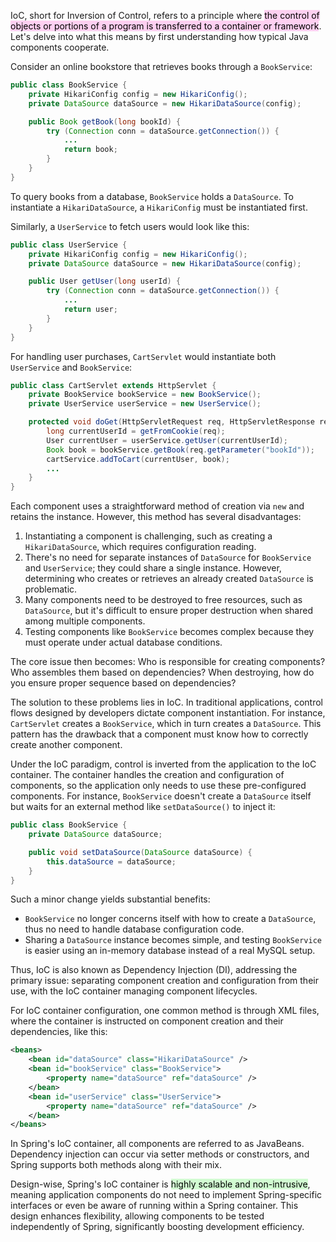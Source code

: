 IoC, short for Inversion of Control, refers to a principle where <mark style="background: #FFB8EBA6;">the control of objects or portions of a program is transferred to a container or framework</mark>. Let's delve into what this means by first understanding how typical Java components cooperate.

Consider an online bookstore that retrieves books through a `BookService`:

```java
public class BookService {
    private HikariConfig config = new HikariConfig();
    private DataSource dataSource = new HikariDataSource(config);

    public Book getBook(long bookId) {
        try (Connection conn = dataSource.getConnection()) {
            ...
            return book;
        }
    }
}
```

To query books from a database, `BookService` holds a `DataSource`. To instantiate a `HikariDataSource`, a `HikariConfig` must be instantiated first.

Similarly, a `UserService` to fetch users would look like this:

```java
public class UserService {
    private HikariConfig config = new HikariConfig();
    private DataSource dataSource = new HikariDataSource(config);

    public User getUser(long userId) {
        try (Connection conn = dataSource.getConnection()) {
            ...
            return user;
        }
    }
}
```

For handling user purchases, `CartServlet` would instantiate both `UserService` and `BookService`:

```java
public class CartServlet extends HttpServlet {
    private BookService bookService = new BookService();
    private UserService userService = new UserService();

    protected void doGet(HttpServletRequest req, HttpServletResponse resp) throws ServletException, IOException {
        long currentUserId = getFromCookie(req);
        User currentUser = userService.getUser(currentUserId);
        Book book = bookService.getBook(req.getParameter("bookId"));
        cartService.addToCart(currentUser, book);
        ...
    }
}
```

Each component uses a straightforward method of creation via `new` and retains the instance. However, this method has several disadvantages:

1. Instantiating a component is challenging, such as creating a `HikariDataSource`, which requires configuration reading.
2. There's no need for separate instances of `DataSource` for `BookService` and `UserService`; they could share a single instance. However, determining who creates or retrieves an already created `DataSource` is problematic.
3. Many components need to be destroyed to free resources, such as `DataSource`, but it's difficult to ensure proper destruction when shared among multiple components.
4. Testing components like `BookService` becomes complex because they must operate under actual database conditions.

The core issue then becomes: Who is responsible for creating components? Who assembles them based on dependencies? When destroying, how do you ensure proper sequence based on dependencies?

The solution to these problems lies in IoC. In traditional applications, control flows designed by developers dictate component instantiation. For instance, `CartServlet` creates a `BookService`, which in turn creates a `DataSource`. This pattern has the drawback that a component must know how to correctly create another component.

Under the IoC paradigm, control is inverted from the application to the IoC container. The container handles the creation and configuration of components, so the application only needs to use these pre-configured components. For instance, `BookService` doesn't create a `DataSource` itself but waits for an external method like `setDataSource()` to inject it:

```java
public class BookService {
    private DataSource dataSource;

    public void setDataSource(DataSource dataSource) {
        this.dataSource = dataSource;
    }
}
```

Such a minor change yields substantial benefits:

- `BookService` no longer concerns itself with how to create a `DataSource`, thus no need to handle database configuration code.
- Sharing a `DataSource` instance becomes simple, and testing `BookService` is easier using an in-memory database instead of a real MySQL setup.

Thus, IoC is also known as Dependency Injection (DI), addressing the primary issue: separating component creation and configuration from their use, with the IoC container managing component lifecycles.

For IoC container configuration, one common method is through XML files, where the container is instructed on component creation and their dependencies, like this:

```xml
<beans>
    <bean id="dataSource" class="HikariDataSource" />
    <bean id="bookService" class="BookService">
        <property name="dataSource" ref="dataSource" />
    </bean>
    <bean id="userService" class="UserService">
        <property name="dataSource" ref="dataSource" />
    </bean>
</beans>
```

In Spring's IoC container, all components are referred to as JavaBeans. Dependency injection can occur via setter methods or constructors, and Spring supports both methods along with their mix.

Design-wise, Spring's IoC container is <mark style="background: #BBFABBA6;">highly scalable and non-intrusive</mark>, meaning application components do not need to implement Spring-specific interfaces or even be aware of running within a Spring container. This design enhances flexibility, allowing components to be tested independently of Spring, significantly boosting development efficiency.